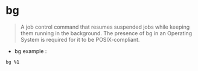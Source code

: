 # bg

> A job control command that resumes suspended jobs while keeping them running in the background.
The presence of bg in an Operating System is required for it to be POSIX-compliant.

- bg example :

`bg %1`
